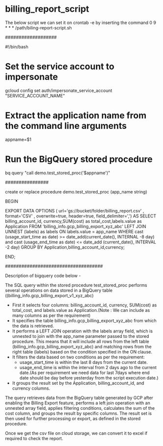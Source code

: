 # billing_report_script

The below script we can set it on crontab -e by inserting the command
0 9 * * * /path/biling-report-script.sh



###################

#!/bin/bash

# Set the service account to impersonate
gcloud config set auth/impersonate_service_account "SERVICE_ACCOUNT_NAME"

# Extract the application name from the command line arguments
appname=$1

# Run the BigQuery stored procedure
bq query "call demo.test_stored_proc('$appname')"


################

create or replace procedure demo.test_stored_proc (app_name string)

BEGIN

EXPORT DATA OPTIONS (
  url='gs://bucket/folder/billing_report.csv' ,
   format='CSV' ,
   overwrite=true,
   header=true,
   field_delimiter=',') AS
SELECT billing_account_id, currency,SUM(cost) as total_cost,labels.value as Application
FROM 'billing_info.gcp_billing_export_xyz_abc'
LEFT JOIN UNNEST (labels) as labels
  ON labels.value = app_name
WHERE
cast (usage_start_time as date) >= date_add(current_date(), INTERNAL -8 day)
and cast (usage_end_time as date) <= date_add (current_date(), INTERVAL -2 day)
GROUP BY Application,billing_account_id,currency;


END;

####################################

Description of bigquery code below - 

The SQL query within the stored procedure test_stored_proc performs several operations on data stored in a BigQuery table ((billing_info.gcp_billing_export_v1_xyz_abc)
- First it selects four columns: billing_account_id, currency, SUM(cost) as total_cost, and labels.value as Application.(Note : We can include as many columns as per the requirement)
- It specifies the table billing_info.gcp_billing_export_xyz_abc from which the data is retrieved.
- It performs a LEFT JOIN operation with the labels array field, which is unnested to join with the app_name parameter passed to the stored procedure. This means that it will include all rows from the left table (billing_info.gcp_billing_export_xyz_abc) and matching rows from the right table (labels) based on the condition specified in the ON clause.
- It filters the data based on two conditions as per the requirement:
    * usage_start_time is within the last 8 days from the current date.
    * usage_end_time is within the interval from 2 days ago to the current date.(As per requirement we need data for last 7days where end date should be day before yesterday from the script execution date.)
- It groups the result set by the Application, billing_account_id, and currency columns.

The query retrieves data from the BigQuery table generated by GCP after enabling the Billing Export feature, performs a left join operation with an unnested array field, applies filtering conditions, calculates the sum of the cost column, and groups the result by specific columns. The result set is then used for further processing or export, as defined in the stored procedure.

Once we get the csv file on cloud storage, we can convert it to excel if required to check the report.

